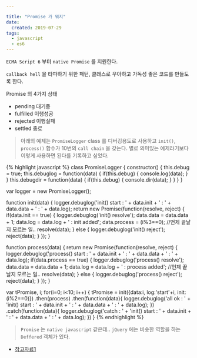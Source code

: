 ```yaml
---

title: "Promise 가 뭐지"
date:
  created: 2019-07-29
tags:
  - javascript
  - es6
---
```

`ECMA Script 6` 부터 `native Promise` 를 지원한다.

`callback hell` 을 타파하기 위한 패턴, 클래스로 우아하고 가독성 좋은 코드를 만들도록 한다.

Promise 의 4가지 상태
- pending 대기중
- fulfilled 이행성공
- rejected 이행실패
- settled 종료

> 아래의 예제는 `PromiseLogger` class 를 디버깅용도로 사용하고
> `init()`, `process()` 함수가  10번의 `call chain` 을 갖는다.
> 별로 의미있는 예제라기보다 이렇게 사용하면 된다를 기록하고 싶었다.

{% highlight javascript %}
class PromiseLogger {
  constructor() {
    this.debug = true;
    this.debuglog = function(data) {
      if(this.debug) {
        console.log(data);
      }
    }
    this.debugdir = function(data) {
      if(this.debug) {
        console.dir(data);
      }
    }
  }
}

var logger = new PromiseLogger();

function init(data) {
  logger.debuglog('init() start : ' + data.init + ' : ' + data.data + ' : ' + data.log);
  return new Promise(function(resolve, reject) {
    if(data.init == true) {
      logger.debuglog('init() resolve');
      data.data = data.data + 1;
      data.log = data.log + ' : init added';
      data.process = (i%3==0);
      //언제 끝날지 모르는 일..
      resolve(data);
    } else {
      logger.debuglog('init() reject');
      reject(data);
    }
  });
}

function process(data) {
  return new Promise(function(resolve, reject) {
    logger.debuglog('process() start : ' + data.init + ' : ' + data.data + ' : ' + data.log);
    if(data.process == true) {
      logger.debuglog('process() resolve');
      data.data = data.data + 1;
      data.log = data.log + ' : process added';
      //언제 끝날지 모르는 일..
      resolve(data);
    } else {
      logger.debuglog('process() reject');
      reject(data);
    }
  });
}

var tPromise, i;
for(i=0; i<10; i++) {
  tPromise = init({data:i, log:'start'+i, init:(i%2==0)})
  .then(process)
  .then(function(data){
    logger.debuglog('all ok : ' + 'init() start : ' + data.init + ' : ' + data.data + ' : ' + data.log);
  })
  .catch(function(data){
    logger.debuglog('catch : ' + 'init() start : ' + data.init + ' : ' + data.data + ' : ' + data.log);
  })
}
{% endhighlight %}

> `Promise` 는 `native javascript` 같은데..
> `jQuery` 에는 비슷한 역할을 하는 `Deffered` 객체가 있다.

- [참고자료1](https://joshua1988.github.io/web-development/javascript/promise-for-beginners/)
